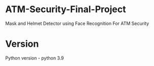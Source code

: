 # ATM-Security-Final-Project
Mask and Helmet Detector using Face Recognition For ATM Security
# Version
Python version - python 3.9

